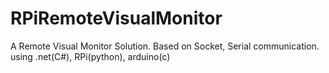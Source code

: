 # RPiRemoteVisualMonitor
A Remote Visual Monitor Solution. Based on Socket,  Serial communication. using .net(C#), RPi(python), arduino(c)
